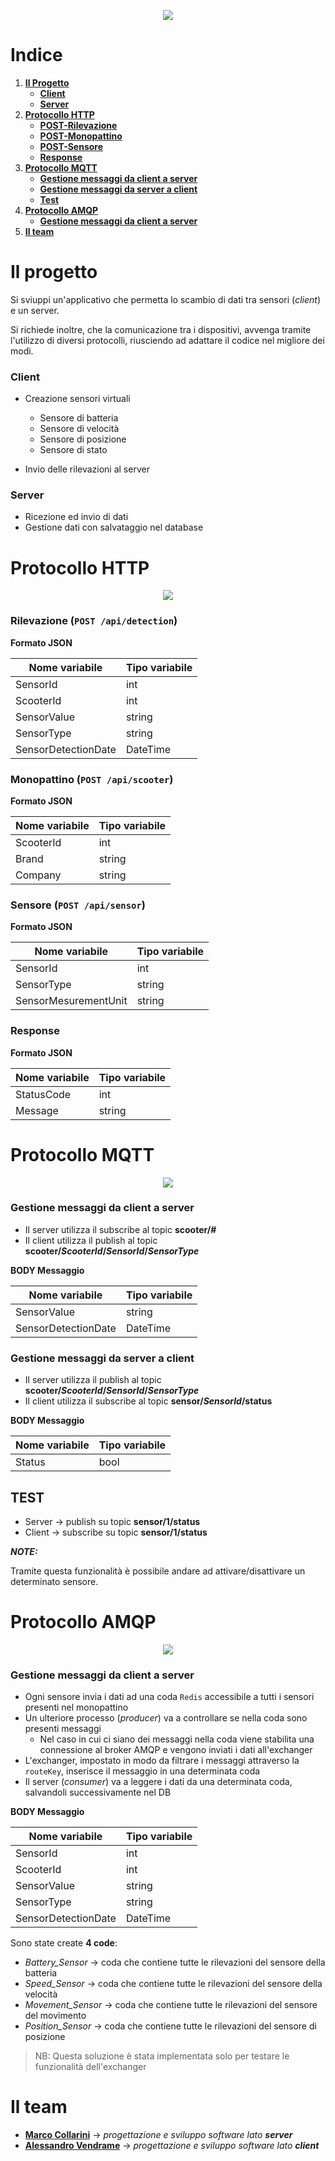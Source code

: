 <p align="center">
  <img src="/ref/logo.png?raw=true" />
</p>

# Indice
1. [**Il Progetto**](https://github.com/MarcoCollarini/IIoT-Protocols#il-progetto)
   - [**Client**](https://github.com/MarcoCollarini/IIoT-Protocols#client)
   - [**Server**](https://github.com/MarcoCollarini/IIoT-Protocols#server)
2. [**Protocollo HTTP**](https://github.com/MarcoCollarini/IIoT-Protocols#protocollo-http)
   - [**POST-Rilevazione**](https://github.com/MarcoCollarini/IIoT-Protocols#rilevazione-post-apidetection)
   - [**POST-Monopattino**](https://github.com/MarcoCollarini/IIoT-Protocols#monopattino--post-apiscooter)
   - [**POST-Sensore**](https://github.com/MarcoCollarini/IIoT-Protocols#sensore--post-apisensor)
   - [**Response**](https://github.com/MarcoCollarini/IIoT-Protocols#response)
3. [**Protocollo MQTT**](https://github.com/MarcoCollarini/IIoT-Protocols#protocollo-mqtt)
   - [**Gestione messaggi da client a server**](https://github.com/MarcoCollarini/IIoT-Protocols#gestione-messaggi-da-client-a-server)
   - [**Gestione messaggi da server a client**](https://github.com/MarcoCollarini/IIoT-Protocols#gestione-messaggi-da-server-a-client)
   - [**Test**](https://github.com/MarcoCollarini/IIoT-Protocols#test)
4. [**Protocollo AMQP**](https://github.com/MarcoCollarini/IIoT-Protocols#protocollo-amqp)
   - [**Gestione messaggi da client a server**](https://github.com/MarcoCollarini/IIoT-Protocols#gestione-messaggi-da-client-a-server-1)
5. [**Il team**](https://github.com/MarcoCollarini/IIoT-Protocols#il-team)

# Il progetto
Si sviuppi un'applicativo che permetta lo scambio di dati tra sensori (*client*) e un server. 

Si richiede inoltre, che la comunicazione tra i dispositivi, avvenga tramite l'utilizzo di diversi protocolli, riusciendo ad adattare il codice nel migliore dei modi. 

### Client
- Creazione sensori virtuali
  - Sensore di batteria
  - Sensore di velocità
  - Sensore di posizione
  - Sensore di stato
  
- Invio delle rilevazioni al server

### Server
- Ricezione ed invio di dati
- Gestione dati con salvataggio nel database 

# Protocollo HTTP

<p align="center">
  <img src="/ref/httpSchema.png?raw=true" />
</p>

### Rilevazione (`POST /api/detection`)

**Formato JSON**

| **Nome variabile**      | **Tipo variabile**        |
|-------------------------|---------------------------|
| SensorId                | int                       |
| ScooterId               | int                       |
| SensorValue             | string                    |
| SensorType              | string                    |
| SensorDetectionDate     | DateTime                  |


### Monopattino  (`POST /api/scooter`)

**Formato JSON**

| **Nome variabile**      | **Tipo variabile**        |
|-------------------------|---------------------------|
| ScooterId               | int                       |
| Brand                   | string                    |
| Company                 | string                    |


### Sensore  (`POST /api/sensor`)

**Formato JSON**

| **Nome variabile**      | **Tipo variabile**        |
|-------------------------|---------------------------|
| SensorId                | int                       |
| SensorType              | string                    |
| SensorMesurementUnit    | string                    |


### Response 
**Formato JSON**

| **Nome variabile**      | **Tipo variabile**        |
|-------------------------|---------------------------|
| StatusCode              | int                       |
| Message                 | string                    |


# Protocollo MQTT

<p align="center">
  <img src="/ref/mqttSchema.PNG?raw=true" />
</p>

### Gestione messaggi da client a server
- Il server utilizza il subscribe al topic **scooter/#**
- Il client utilizza il publish al topic **scooter/*ScooterId*/*SensorId*/*SensorType***

**BODY Messaggio**

| **Nome variabile**      | **Tipo variabile**        |
|-------------------------|---------------------------|
| SensorValue             | string                    |
| SensorDetectionDate     | DateTime                  | 

### Gestione messaggi da server a client
- Il server utilizza il publish al topic **scooter/*ScooterId*/*SensorId*/*SensorType***
- Il client utilizza il subscribe al topic **sensor/*SensorId*/status**

**BODY Messaggio**

| **Nome variabile**      | **Tipo variabile**        |
|-------------------------|---------------------------|
| Status                  | bool                      |

## **TEST**

- Server → publish su topic **sensor/1/status**
- Client → subscribe su topic **sensor/1/status**
 
 ***NOTE:***
 
  Tramite questa funzionalità è possibile andare ad attivare/disattivare un determinato sensore.

# Protocollo AMQP

<p align="center">
  <img src="/ref/amqpSchema.PNG?raw=true" />
</p>

### Gestione messaggi da client a server
- Ogni sensore invia i dati ad una coda `Redis` accessibile a tutti i sensori presenti nel monopattino
- Un ulteriore processo (*producer*) va a controllare se nella coda sono presenti messaggi
  - Nel caso in cui ci siano dei messaggi nella coda viene stabilita una connessione al broker AMQP e vengono inviati i dati all'exchanger
- L'exchanger, impostato in modo da filtrare i messaggi attraverso la `routeKey`, inserisce il messaggio in una determinata coda
- Il server (*consumer*) va a leggere i dati da una determinata coda, salvandoli successivamente nel DB

**BODY Messaggio**

| **Nome variabile**      | **Tipo variabile**        |
|-------------------------|---------------------------|
| SensorId                | int                       |
| ScooterId               | int                       |
| SensorValue             | string                    |
| SensorType              | string                    |
| SensorDetectionDate     | DateTime                  |

Sono state create **4 code**:
- *Battery_Sensor* → coda che contiene tutte le rilevazioni del sensore della batteria
- *Speed_Sensor* → coda che contiene tutte le rilevazioni del sensore della velocità
- *Movement_Sensor* → coda che contiene tutte le rilevazioni del sensore del movimento
- *Position_Sensor* → coda che contiene tutte le rilevazioni del sensore di posizione

> NB: Questa soluzione è stata implementata solo per testare le funzionalità dell'exchanger

# Il team

- [**Marco Collarini**](https://github.com/MarcoCollarini) → *progettazione e sviluppo software lato **server***
- [**Alessandro Vendrame**](https://github.com/alessandrovendrame) → *progettazione e sviluppo software lato **client***










